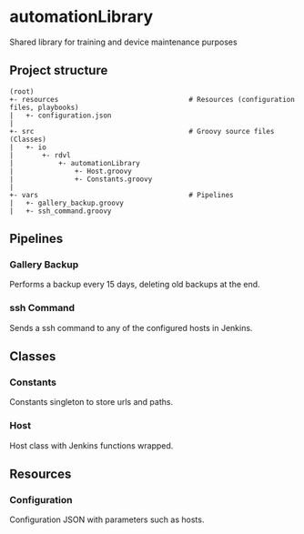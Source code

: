 # automationLibrary
Shared library for training and device maintenance purposes

## Project structure
~~~text
(root)
+- resources                                # Resources (configuration files, playbooks)
|   +- configuration.json
|
+- src                                      # Groovy source files (Classes)
|   +- io
|       +- rdvl
|           +- automationLibrary
|               +- Host.groovy
|               +- Constants.groovy
|
+- vars                                     # Pipelines
|   +- gallery_backup.groovy
|   +- ssh_command.groovy
~~~

## Pipelines
### Gallery Backup
Performs a backup every 15 days, deleting old backups at the end.

### ssh Command
Sends a ssh command to any of the configured hosts in Jenkins.

## Classes
### Constants
Constants singleton to store urls and paths.

### Host
Host class with Jenkins functions wrapped.

## Resources
### Configuration
Configuration JSON with parameters such as hosts.
